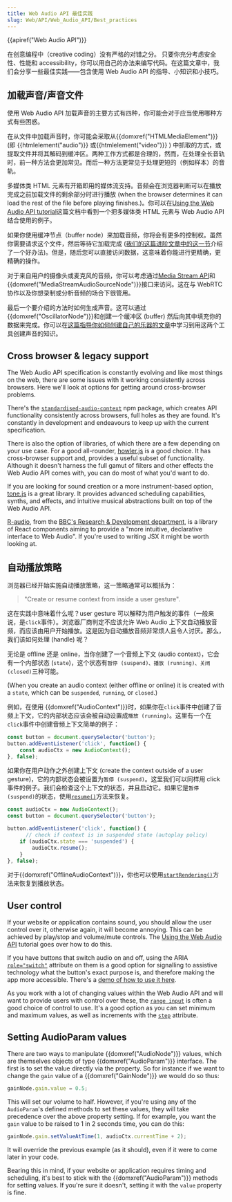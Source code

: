 ```yaml
---
title: Web Audio API 最佳实践
slug: Web/API/Web_Audio_API/Best_practices
---
```


{{apiref("Web Audio API")}}

在创意编程中（creative coding）没有严格的对错之分。 只要你充分考虑安全性、性能和 accessibility，你可以用自己的办法来编写代码。在这篇文章中，我们会分享一些最佳实践——包含使用 Web Audio API 的指导、小知识和小技巧。

## 加载声音/声音文件

使用 Web Audio API 加载声音的主要方式有四种，你可能会对于应当使用哪种方式有些困惑。

在从文件中加载声音时，你可能会采取从{{domxref("HTMLMediaElement")}} (即 {{htmlelement("audio")}} 或{{htmlelement("video")}} ) 中抓取的方式，或提取文件并将其解码到缓冲区。两种工作方式都是合理的，然而，在处理全长音轨时，前一种方法会更加常见。而后一种方法更常见于处理更短的（例如样本）的音轨。

多媒体类 HTML 元素有开箱即用的媒体流支持。音频会在浏览器判断可以在播放完成之前加载文件的剩余部分时进行播放 (when the browser determines it can load the rest of the file before playing finishes.)。你可以在[Using the Web Audio API tutorial](/zh-CN/docs/Web/API/Web_Audio_API/Using_Web_Audio_API)这篇文档中看到一个把多媒体类 HTML 元素与 Web Audio API 结合使用的例子。

如果你使用缓冲节点（buffer node）来加载音频，你将会有更多的控制权。虽然你需要请求这个文件，然后等待它加载完成 ([我们的这篇进阶文章中的这一节](/zh-CN/docs/Web/API/Web_Audio_API/Advanced_techniques#dial_up_—_loading_a_sound_sample)介绍了一个好办法)。但是，随后您可以直接访问数据，这意味着你能进行更精确，更精确的操作。

对于来自用户的摄像头或麦克风的音频，你可以考虑通过[Media Stream API](/zh-CN/docs/Web/API/Media_Streams_API)和{{domxref("MediaStreamAudioSourceNode")}}接口来访问。这在与 WebRTC 协作以及你想录制或分析音频的场合下很管用。

最后一个要介绍的方法时如何生成声音。这可以通过{{domxref("OscillatorNode")}}和创建一个缓冲区 (buffer) 然后向其中填充你的数据来完成。你可以在[这篇指导你如何创建自己的乐器的文章](/zh-CN/docs/Web/API/Web_Audio_API/Advanced_techniques)中学习到用这两个工具创建声音的知识。

## Cross browser & legacy support

The Web Audio API specification is constantly evolving and like most things on the web, there are some issues with it working consistently across browsers. Here we'll look at options for getting around cross-browser problems.

There's the [`standardised-audio-context`](https://github.com/chrisguttandin/standardized-audio-context) npm package, which creates API functionality consistently across browsers, full holes as they are found. It's constantly in development and endeavours to keep up with the current specification.

There is also the option of libraries, of which there are a few depending on your use case. For a good all-rounder, [howler.js](https://howlerjs.com/) is a good choice. It has cross-browser support and, provides a useful subset of functionality. Although it doesn't harness the full gamut of filters and other effects the Web Audio API comes with, you can do most of what you'd want to do.

If you are looking for sound creation or a more instrument-based option, [tone.js](https://tonejs.github.io/) is a great library. It provides advanced scheduling capabilities, synths, and effects, and intuitive musical abstractions built on top of the Web Audio API.

[R-audio](https://github.com/bbc/r-audio), from the [BBC's Research & Development department](https://medium.com/bbc-design-engineering/r-audio-declarative-reactive-and-flexible-web-audio-graphs-in-react-102c44a1c69c), is a library of React components aiming to provide a "more intuitive, declarative interface to Web Audio". If you're used to writing JSX it might be worth looking at.

## 自动播放策略

浏览器已经开始实施自动播放策略，这一策略通常可以概括为：

> "Create or resume context from inside a user gesture".

这在实践中意味着什么呢？user gesture 可以解释为用户触发的事件（一般来说，是`click`事件）。浏览器厂商判定不应该允许 Web Audio 上下文自动播放音频，而应该由用户开始播放。这是因为自动播放音频非常烦人且令人讨厌。那么，我们该如何处理 (handle) 呢？

无论是 offline 还是 online，当你创建了一个音频上下文 (audio context)，它会有一个内部状态 (`state`)，这个状态有`暂停 (suspend)、播放 (running)、关闭 (closed)`三种可能。

(When you create an audio context (either offline or online) it is created with a `state`, which can be `suspended`, `running`, or `closed`.)

例如，在使用 {{domxref("AudioContext")}}时，如果你在`click`事件中创建了音频上下文，它的内部状态应该会被自动设置成`播放 (running)`。这里有一个在`click`事件中创建音频上下文简单的例子：

```js
const button = document.querySelector('button');
button.addEventListener('click', function() {
    const audioCtx = new AudioContext();
}, false);
```

如果你在用户动作之外创建上下文 (create the context outside of a user gesture)，它的内部状态会被设置为`暂停 (suspend)`。这里我们可以同样用 click 事件的例子。我们会检查这个上下文的状态，并且启动它。如果它是`暂停 (suspend)`的状态，使用[`resume()`](/zh-CN/docs/Web/API/BaseAudioContext/resume)方法来恢复。

```js
const audioCtx = new AudioContext();
const button = document.querySelector('button');

button.addEventListener('click', function() {
      // check if context is in suspended state (autoplay policy)
    if (audioCtx.state === 'suspended') {
        audioCtx.resume();
    }
}, false);
```

对于{{domxref("OfflineAudioContext")}}，你也可以使用[`startRendering()`](/zh-CN/docs/Web/API/OfflineAudioContext/startRendering)方法来恢复到播放状态。

## User control

If your website or application contains sound, you should allow the user control over it, otherwise again, it will become annoying. This can be achieved by play/stop and volume/mute controls. The [Using the Web Audio API](/zh-CN/docs/Web/API/Web_Audio_API/Using_Web_Audio_API) tutorial goes over how to do this.

If you have buttons that switch audio on and off, using the ARIA [`role="switch"`](/zh-CN/docs/Web/Accessibility/ARIA/Roles/Switch_role) attribute on them is a good option for signalling to assistive technology what the button's exact purpose is, and therefore making the app more accessible. There's a [demo of how to use it here](https://codepen.io/Wilto/pen/ZoGoQm?editors=1100).

As you work with a lot of changing values within the Web Audio API and will want to provide users with control over these, the [`range input`](/zh-CN/docs/Web/HTML/Element/input/range) is often a good choice of control to use. It's a good option as you can set minimum and maximum values, as well as increments with the [`step`](/zh-CN/docs/Web/HTML/Element/input#attr-step) attribute.

## Setting AudioParam values

There are two ways to manipulate {{domxref("AudioNode")}} values, which are themselves objects of type {{domxref("AudioParam")}} interface. The first is to set the value directly via the property. So for instance if we want to change the `gain` value of a {{domxref("GainNode")}} we would do so thus:

```js
gainNode.gain.value = 0.5;
```

This will set our volume to half. However, if you're using any of the `AudioParam`'s defined methods to set these values, they will take precedence over the above property setting. If for example, you want the `gain` value to be raised to 1 in 2 seconds time, you can do this:

```js
gainNode.gain.setValueAtTime(1, audioCtx.currentTime + 2);
```

It will override the previous example (as it should), even if it were to come later in your code.

Bearing this in mind, if your website or application requires timing and scheduling, it's best to stick with the {{domxref("AudioParam")}} methods for setting values. If you're sure it doesn't, setting it with the `value` property is fine.
